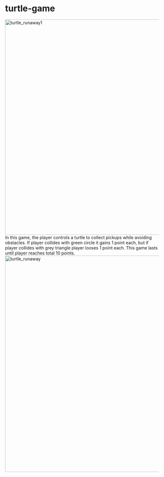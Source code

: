 # turtle-game
<img width="706" alt="turtle_runaway1" src="https://github.com/user-attachments/assets/1bcf0d28-fd14-4737-b762-0f30016e75b0">
In this game, the player controls a turtle to collect pickups while avoiding obstacles. If player collides with green circle it gains 1 point each, but if player collides with grey triangle player looses 1 point each. This game lasts until player reaches total 10 points. 
<img width="709" alt="turtle_runaway" src="https://github.com/user-attachments/assets/f1d98a88-40d9-420a-b05c-a32711a4bc7d">
